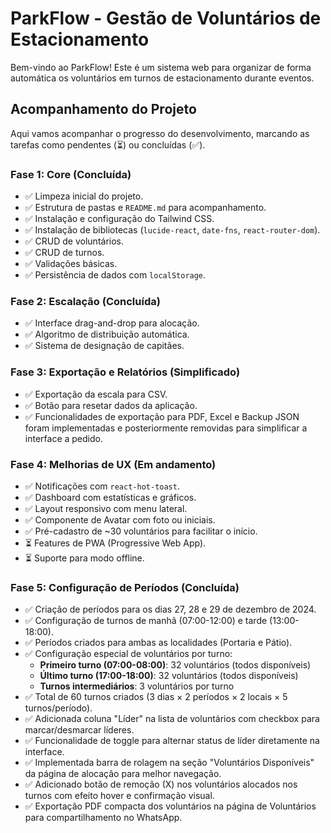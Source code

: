 # ParkFlow - Gestão de Voluntários de Estacionamento

Bem-vindo ao ParkFlow! Este é um sistema web para organizar de forma automática os voluntários em turnos de estacionamento durante eventos.

## Acompanhamento do Projeto

Aqui vamos acompanhar o progresso do desenvolvimento, marcando as tarefas como pendentes (⏳) ou concluídas (✅).

### Fase 1: Core (Concluída)
- ✅ Limpeza inicial do projeto.
- ✅ Estrutura de pastas e `README.md` para acompanhamento.
- ✅ Instalação e configuração do Tailwind CSS.
- ✅ Instalação de bibliotecas (`lucide-react`, `date-fns`, `react-router-dom`).
- ✅ CRUD de voluntários.
- ✅ CRUD de turnos.
- ✅ Validações básicas.
- ✅ Persistência de dados com `localStorage`.

### Fase 2: Escalação (Concluída)
- ✅ Interface drag-and-drop para alocação.
- ✅ Algoritmo de distribuição automática.
- ✅ Sistema de designação de capitães.

### Fase 3: Exportação e Relatórios (Simplificado)
- ✅ Exportação da escala para CSV.
- ✅ Botão para resetar dados da aplicação.
- ✅ Funcionalidades de exportação para PDF, Excel e Backup JSON foram implementadas e posteriormente removidas para simplificar a interface a pedido.

### Fase 4: Melhorias de UX (Em andamento)
- ✅ Notificações com `react-hot-toast`.
- ✅ Dashboard com estatísticas e gráficos.
- ✅ Layout responsivo com menu lateral.
- ✅ Componente de Avatar com foto ou iniciais.
- ✅ Pré-cadastro de ~30 voluntários para facilitar o início.
- ⏳ Features de PWA (Progressive Web App).
- ⏳ Suporte para modo offline.

### Fase 5: Configuração de Períodos (Concluída)
- ✅ Criação de períodos para os dias 27, 28 e 29 de dezembro de 2024.
- ✅ Configuração de turnos de manhã (07:00-12:00) e tarde (13:00-18:00).
- ✅ Períodos criados para ambas as localidades (Portaria e Pátio).
- ✅ Configuração especial de voluntários por turno:
  - **Primeiro turno (07:00-08:00)**: 32 voluntários (todos disponíveis)
  - **Último turno (17:00-18:00)**: 32 voluntários (todos disponíveis)
  - **Turnos intermediários**: 3 voluntários por turno
- ✅ Total de 60 turnos criados (3 dias × 2 períodos × 2 locais × 5 turnos/período).
- ✅ Adicionada coluna "Líder" na lista de voluntários com checkbox para marcar/desmarcar líderes.
- ✅ Funcionalidade de toggle para alternar status de líder diretamente na interface.
- ✅ Implementada barra de rolagem na seção "Voluntários Disponíveis" da página de alocação para melhor navegação.
- ✅ Adicionado botão de remoção (X) nos voluntários alocados nos turnos com efeito hover e confirmação visual.
- ✅ Exportação PDF compacta dos voluntários na página de Voluntários para compartilhamento no WhatsApp.
